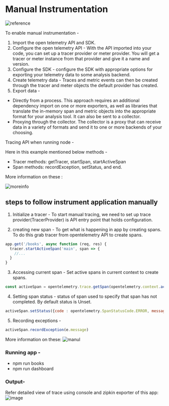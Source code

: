 # Manual Instrumentation

![reference](https://opentelemetry.io/docs/concepts/instrumenting/#manual-instrumentation)

To enable manual instrumentation -
1. Import the open telemetry API and SDK.
2. Configure the open telemetry API -
 With the API imported into your code, you can set up a tracer provider or meter provider. You will get a tracer or meter instance from that provider and give it a name and version.
3. Configure the SDK -
configure the SDK with appropriate options for exporting your telemetry data to some analysis backend. 
4. Create telemetry data -
Traces and metric events can then be created through the tracer and meter objects the default provider has created.
5. Export data - 
-  Directly from a process. This approach requires an additional dependency import on one or more exporters, as well as libraries that translate the in-memory span and metric objects into the appropriate format for your analysis tool. It can also be sent to a collector.
-  Proxying through the collector. The collector is a proxy that can receive data in a variety of formats and send it to one or more backends of your choosing.


Tracing API when running node -

Here in this example mentioned below methods -

- Tracer methods: getTracer, startSpan, startActiveSpan
- Span methods: recordException, setStatus, and end.

More information on these :

![moreinfo](https://opentelemetry.io/docs/reference/specification/trace/api/)

## steps to follow instrument application manually

1. Initialize a tracer -
To start manual tracing, we need to set up trace provider(TracerProvider) is API entry point that holds configuration.


2. creating new span -
To get what is happening in app by creating spans. To do this grab tracer from opentelemetry API to create spans.

```javascript
app.get('/books', async function (req, res) {
  tracer.startActiveSpan('main', span => {
    //...
  }
}
```

3. Accessing current span -
Set active spans in current context to create spans.

```javascript
const activeSpan = opentelemetry.trace.getSpan(opentelemetry.context.active())
```

4. Setting span status -
status of span used to specify that span has not completed. By default status is Unset.

```javascript
activeSpan.setStatus({code : opentelemetry.SpanStatusCode.ERROR, message: String(e)})
```

5. Recording exceptions -
```javascript 
activeSpan.recordException(e.message)
```

More information on these:
![manul]()

### Running app -

- npm run books
- npm run dashboard

###  Output-
Refer detailed view of trace using console and zipkin exporter of this app:
![image]()


